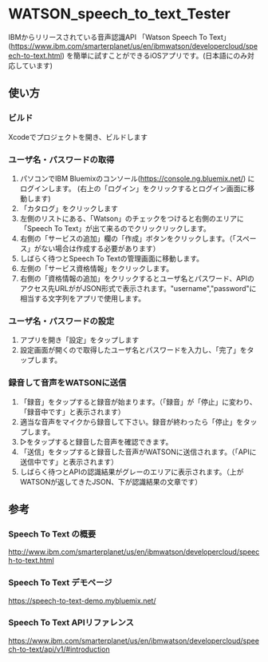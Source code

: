 # WATSON_speech_to_text_Tester
IBMからリリースされている音声認識API 「Watson Speech To Text」 (https://www.ibm.com/smarterplanet/us/en/ibmwatson/developercloud/speech-to-text.html) を簡単に試すことができるiOSアプリです。(日本語にのみ対応しています)

## 使い方
### ビルド
Xcodeでプロジェクトを開き、ビルドします

### ユーザ名・パスワードの取得
1. パソコンでIBM Bluemixのコンソール(https://console.ng.bluemix.net/) にログインします。
  (右上の「ログイン」をクリックするとログイン画面に移動します)
1. 「カタログ」をクリックします
1. 左側のリストにある、「Watson」のチェックをつけると右側のエリアに「Speech To Text」が出て来るのでクリックリックします。
1. 右側の「サービスの追加」欄の「作成」ボタンをクリックします。（「スペース」がない場合は作成する必要があります）
1. しばらく待つとSpeech To Textの管理画面に移動します。
1. 左側の「サービス資格情報」をクリックします。
1. 右側の「資格情報の追加」をクリックするとユーザ名とパスワード、APIのアクセス先URLががJSON形式で表示されます。"username","password"に相当する文字列をアプリで使用します。

### ユーザ名・パスワードの設定
1. アプリを開き「設定」をタップします
1. 設定画面が開くので取得したユーザ名とパスワードを入力し、「完了」をタップします。

### 録音して音声をWATSONに送信
1. 「録音」をタップすると録音が始まります。（「録音」が「停止」に変わり、「録音中です」と表示されます）
1. 適当な音声をマイクから録音して下さい。録音が終わったら「停止」をタップします。
1. ▷をタップすると録音した音声を確認できます。
1. 「送信」をタップすると録音した音声がWATSONに送信されます。（「APIに送信中です」と表示されます）
1. しばらく待つとAPIの認識結果がグレーのエリアに表示されます。（上がWATSONが返してきたJSON、下が認識結果の文章です）

## 参考
### Speech To Text の概要
http://www.ibm.com/smarterplanet/us/en/ibmwatson/developercloud/speech-to-text.html
### Speech To Text デモページ
https://speech-to-text-demo.mybluemix.net/
### Speech To Text APIリファレンス
https://www.ibm.com/smarterplanet/us/en/ibmwatson/developercloud/speech-to-text/api/v1/#introduction
